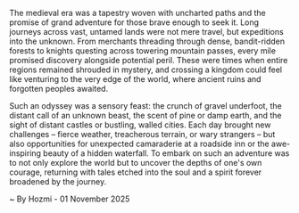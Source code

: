 
The medieval era was a tapestry woven with uncharted paths and the promise of grand adventure for those brave enough to seek it. Long journeys across vast, untamed lands were not mere travel, but expeditions into the unknown. From merchants threading through dense, bandit-ridden forests to knights questing across towering mountain passes, every mile promised discovery alongside potential peril. These were times when entire regions remained shrouded in mystery, and crossing a kingdom could feel like venturing to the very edge of the world, where ancient ruins and forgotten peoples awaited.

Such an odyssey was a sensory feast: the crunch of gravel underfoot, the distant call of an unknown beast, the scent of pine or damp earth, and the sight of distant castles or bustling, walled cities. Each day brought new challenges – fierce weather, treacherous terrain, or wary strangers – but also opportunities for unexpected camaraderie at a roadside inn or the awe-inspiring beauty of a hidden waterfall. To embark on such an adventure was to not only explore the world but to uncover the depths of one's own courage, returning with tales etched into the soul and a spirit forever broadened by the journey.

~ By Hozmi - 01 November 2025
